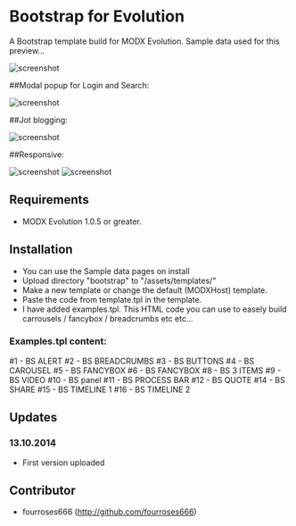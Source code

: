 Bootstrap for Evolution
===========================

A Bootstrap template build for MODX Evolution.
Sample data used for this preview...

![screenshot](https://raw.github.com/fourroses666/bootstrap-template/master/screendump01.jpg)

##Modal popup for Login and Search:

![screenshot](https://raw.github.com/fourroses666/bootstrap-template/master/screendump00.jpg)

##Jot blogging:

![screenshot](https://raw.github.com/fourroses666/bootstrap-template/master/screendump02.jpg)

##Responsive:

![screenshot](https://raw.github.com/fourroses666/bootstrap-template/master/screendump03.jpg)
![screenshot](https://raw.github.com/fourroses666/bootstrap-template/master/screendump04.jpg)

## Requirements

 * MODX Evolution 1.0.5 or greater.

## Installation

 * You can use the Sample data pages on install
 * Upload directory "bootstrap" to "/assets/templates/"
 * Make a new template or change the default (MODXHost) template.
 * Paste the code from template.tpl in the template.
 * I have added examples.tpl. This HTML code you can use to easely build carrousels / fancybox / breadcrumbs etc etc...
 
### Examples.tpl content:

#1 - BS ALERT 
#2 - BS BREADCRUMBS 
#3 - BS BUTTONS 
#4 - BS CAROUSEL 
#5 - BS FANCYBOX 
#6 - BS FANCYBOX 
#8 - BS 3 ITEMS 
#9 - BS VIDEO 
#10 - BS panel 
#11 - BS PROCESS BAR 
#12 - BS QUOTE 
#14 - BS SHARE 
#15 - BS TIMELINE 1 
#16 - BS TIMELINE 2 


 
## Updates
 
### 13.10.2014

 * First version uploaded

## Contributor

 * fourroses666 (http://github.com/fourroses666)
